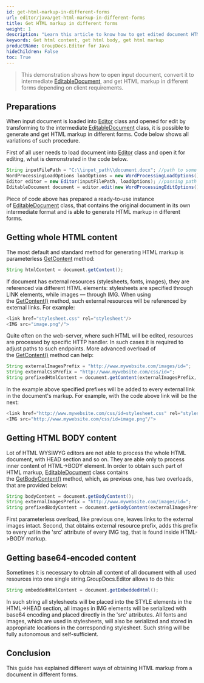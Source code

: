 ```yaml
---
id: get-html-markup-in-different-forms
url: editor/java/get-html-markup-in-different-forms
title: Get HTML markup in different forms
weight: 1
description: "Learn this article to know how to get edited document HTML markup - body without head tag, content in a raw and base64 form and other using GroupDocs.Editor for Java API."
keywords: Get html content, get html body, get html markup
productName: GroupDocs.Editor for Java
hideChildren: False
toc: True
---
```

> This demonstration shows how to open input document, convert it to intermediate [EditableDocument](https://apireference.groupdocs.com/editor/java/com.groupdocs.editor/editabledocument), and get HTML markup in different forms depending on client requirements.

## Preparations

When input document is loaded into [Editor](https://apireference.groupdocs.com/editor/java/com.groupdocs.editor/editor) class and opened for edit by transforming to the intermediate [EditableDocument](https://apireference.groupdocs.com/editor/java/com.groupdocs.editor/editabledocument) class, it is possible to generate and get HTML markup in different forms. Code below shows all variations of such procedure.

First of all user needs to load document into [Editor](https://apireference.groupdocs.com/editor/java/com.groupdocs.editor/editor) class and open it for editing, what is demonstrated in the code below.

```java
String inputFilePath = "C:\\input_path\\document.docx"; //path to some document
WordProcessingLoadOptions loadOptions = new WordProcessingLoadOptions();
Editor editor = new Editor(inputFilePath, loadOptions); //passing path and load options (via delegate) to the constructor
EditableDocument document = editor.edit(new WordProcessingEditOptions()); //opening document for editing with format-specific edit options

```

Piece of code above has prepared a ready-to-use instance of [EditableDocument](https://apireference.groupdocs.com/editor/java/com.groupdocs.editor/editabledocument) class, that contains the original document in its own intermediate format and is able to generate HTML markup in different forms.

## Getting whole HTML content

The most default and standard method for generating HTML markup is parameterless [GetContent](https://apireference.groupdocs.com/editor/java/com.groupdocs.editor/editabledocument#getcontent()) method:

```java
String htmlContent = document.getContent();
```

If document has external resources (stylesheets, fonts, images), they are referenced via different HTML elements: stylesheets are specified through LINK elements, while images — through IMG. When using the [GetContent()](https://apireference.groupdocs.com/editor/java/com.groupdocs.editor/editabledocument#getcontent()) method, such external resources will be referenced by external links. For example:

```java
<link href="stylesheet.css" rel="stylesheet"/>
<IMG src="image.png"/"> 
```

Quite often on the web-server, where such HTML will be edited, resources are processed by specific HTTP handler. In such cases it is required to adjust paths to such endpoints. More advanced overload of the [GetContent()](https://apireference.groupdocs.com/editor/java/com.groupdocs.editor/editabledocument#getcontent()) method can help:

```java
String externalImagesPrefix = "http://www.mywebsite.com/images/id=";
String externalCssPrefix = "http://www.mywebsite.com/css/id=";
String prefixedHtmlContent = document.getContent(externalImagesPrefix, externalCssPrefix);
```

In the example above specified prefixes will be added to every external link in the document's markup. For example, with the code above link will be the next:

```java
<link href="http://www.mywebsite.com/css/id=stylesheet.css" rel="stylesheet"/>
<IMG src="http://www.mywebsite.com/css/id=image.png"/"> 
```

## Getting HTML BODY content

Lot of HTML WYSIWYG editors are not able to process the whole HTML document, with HEAD section and so on. They are able only to process inner content of HTML->BODY element. In order to obtain such part of HTML markup, [EditableDocument](https://apireference.groupdocs.com/editor/java/com.groupdocs.editor/editabledocument) class contains the [GetBodyContent()](https://apireference.groupdocs.com/editor/java/com.groupdocs.editor/editabledocument#getcontent()) method, which, as previous one, has two overloads, that are provided below:

```java
String bodyContent = document.getBodyContent();
String externalImagesPrefix = "http://www.mywebsite.com/images/id=";
String prefixedBodyContent = document.getBodyContent(externalImagesPrefix); 
```

First parameterless overload, like previous one, leaves links to the external images intact. Second, that obtains external resource prefix, adds this prefix to every url in the 'src' attribute of every IMG tag, that is found inside HTML->BODY markup.

## Getting base64-encoded content

Sometimes it is necessary to obtain all content of all document with all used resources into one single string.GroupDocs.Editor allows to do this:

```java
String embeddedHtmlContent = document.getEmbeddedHtml();
```

In such string all stylesheets will be placed into the STYLE elements in the HTML->HEAD section, all images in IMG elements will be serialized with base64 encoding and placed directly in the 'src' attributes. All fonts and images, which are used in stylesheets, will also be serialized and stored in appropriate locations in the corresponding stylesheet. Such string will be fully autonomous and self-sufficient.

## Conclusion

This guide has explained different ways of obtaining HTML markup from a document in different forms.
